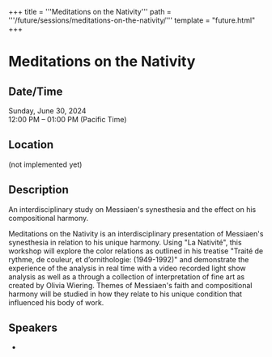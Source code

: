 +++
title = '''Meditations on the Nativity'''
path = '''/future/sessions/meditations-on-the-nativity/'''
template = "future.html"
+++

<h1>Meditations on the Nativity</h1>
<h2>Date/Time</h2>
<p>Sunday, June 30, 2024<br>
12:00 PM – 01:00 PM (Pacific Time)</p>
<h2>Location</h2>
(not implemented yet)
<h2>Description</h2>
An interdisciplinary study on Messiaen's synesthesia and the effect on his compositional harmony.

Meditations on the Nativity is an interdisciplinary presentation of Messiaen's synesthesia in relation to his unique harmony. Using "La Nativité", this workshop will explore the color relations as outlined in his treatise "Traité de rythme, de couleur, et d’ornithologie: (1949-1992)" and demonstrate the experience of the analysis in real time with a video recorded light show analysis as well as a through a collection of interpretation of fine art as created by Olivia Wiering. Themes of Messiaen's faith and compositional harmony will be studied in how they relate to his unique condition that influenced his body of work.
<h2>Speakers</h2>
<ul><li><bound method Speaker.link of Speaker(data=SpeakerData(presenter_at=['91E2B5FC-E43F-4EB2-B535-F87D774B8FB0'], speaker_biography="Stella O'Neill, an organist and pianist in the Cincinnati area, earned her Bachelor's of Music in piano performance at the University of Minnesota with Dr. Paul Shaw. Stella continued on to pursue a Master of Music at the University of Florida, with Dr. Laura Ellis in organ performance, where she also began work in harpsichord accompanying and continuo playing. She earned her doctoral degree in organ performance at the College-Conservatory of Music at the University of Cincinnati and currently serves as choir accompanist for Mike Dailey at Our Lord Christ the King in Cincinnati, OH. She is secretary of the local Cincinnati AGO chapter and member of the Angelico Project.  ", speaker_display_name="Stella O'Neill", speaker_first_name='Stella', speaker_last_name="O'Neill", speaker_stub='0CF4A137-DA82-440E-AF36-CF049896FCED', speaker_title='', updated_date=datetime.date(2023, 9, 4)), updated=False, deleted=False)></li>

